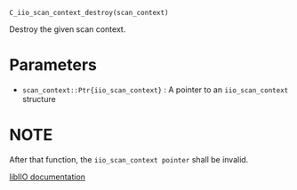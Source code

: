 ```
C_iio_scan_context_destroy(scan_context)
```

Destroy the given scan context.

# Parameters

  * `scan_context::Ptr{iio_scan_context}` : A pointer to an `iio_scan_context` structure

# NOTE

After that function, the `iio_scan_context pointer` shall be invalid.

[libIIO documentation](https://analogdevicesinc.github.io/libiio/master/libiio/group__Scan.html#ga649d7821636c744753067e8301a84e6d)
